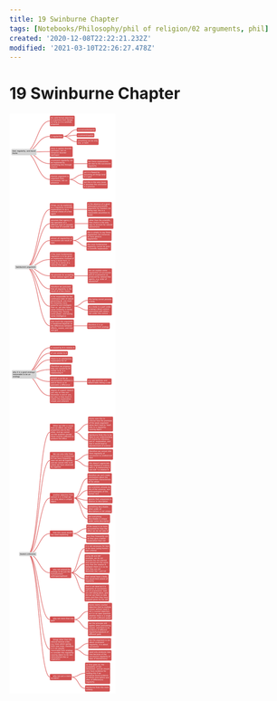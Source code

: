 ```yaml
---
title: 19 Swinburne Chapter
tags: [Notebooks/Philosophy/phil of religion/02 arguments, phil]
created: '2020-12-08T22:22:21.232Z'
modified: '2021-03-10T22:26:27.478Z'
---
```


# 19 Swinburne Chapter
![mind map](../maps/swinburnechapter.svg)
